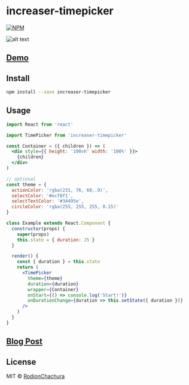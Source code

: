 # increaser-timepicker

> 

[![NPM](https://img.shields.io/npm/v/increaser-timepicker.svg)](https://www.npmjs.com/package/increaser-timepicker)

![alt text](https://cdn-images-1.medium.com/max/2000/1*rPME-ceW9GySQpv2qSA41A.gif)

## [Demo](https://radzionc.github.io/increaser-timepicker/)

## Install

```bash
npm install --save increaser-timepicker
```

## Usage

```jsx
import React from 'react'

import TimePicker from 'increaser-timepicker'

const Container = ({ children }) => (
  <div style={{ height: '100vh' width: '100%' }}>
    {children}
  </div>
)

// optional
const theme = {
  actionColor: 'rgba(231, 76, 60,.9)',
  selectColor: '#ecf0f1',
  selectTextColor: '#34495e',
  circleColor: 'rgba(255, 255, 255, 0.15)'
}

class Example extends React.Component {
  constructor(props) {
    super(props)
    this.state = { duration: 25 }
  }

  render() {
    const { duration } = this.state
    return (
      <TimePicker
        theme={theme}
        duration={duration}
        wrapper={Container}
        onStart={() => console.log('Start!')}
        onDurationChange={duration => this.setState({ duration })}
      />
    )
  }
}
```
## [Blog Post](https://geekrodion.com/blog/timepicker-react)

## License

MIT © [RodionChachura](https://geekrodion.com)
